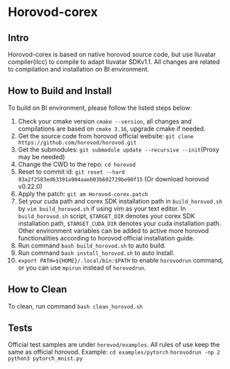 # Horovod-corex
## Intro
Horovod-corex is based on native horovod source code, but use Iluvatar compiler(ilcc) to compile to adapt Iluvatar SDKv1.1. All changes are related to compilation and installation on BI environment.

## How to Build and Install
To build on BI environment, please follow the listed steps below:
1. Check your cmake version `cmake --version`, all changes and compilations are based on `cmake 3.16`, upgrade cmake if needed.
2. Get the source code from horovod official website: `git clone https://github.com/horovod/horovod.git`
3. Get the submodules: `git submodule update --recursive --init`(Proxy may be needed)
4. Change the CWD to the repo: `cd horovod`
5. Reset to commit id: `git reset --hard 93a2f2583ed63391a904aaeb03b602729be90f15` (Or download horovod v0.22.0)
6. Apply the patch: `git am Horovod-corex.patch`
7. Set your cuda path and corex SDK installation path in `build_horovod.sh` by `vim build_horovod.sh` if using vim as your text editor. In `build_horovod.sh` script, `$TARGET_DIR` denotes your corex SDK installation path, `$TARGET_CUDA_DIR` denotes your cuda installation path. Other environment variables can be added to active more horovod functionalities according to horovod official installation guide.
8. Run command `bash build_horovod.sh` to auto build.
9. Run command `bash install_horovod.sh` to auto install.
10. `export PATH=${HOME}/.local/bin:$PATH` to enable `horovodrun` command, or you can use `mpirun` instead of `horovodrun`.

## How to Clean
To clean, run command `bash clean_horovod.sh`

## Tests
Official test samples are under `horovod/examples`. All rules of use keep the same as official horovod.
Example:
`cd examples/pytorch`
`horovodrun -np 2 python3 pytorch_mnist.py`
